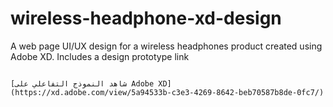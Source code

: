 # wireless-headphone-xd-design
A web page UI/UX design for a wireless headphones product created using Adobe XD. Includes a design prototype link 

                                                                        [شاهد النموذج التفاعلي على Adobe XD](https://xd.adobe.com/view/5a94533b-c3e3-4269-8642-beb70587b8de-0fc7/)
